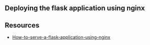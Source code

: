 ## Deploying the flask application using nginx

## Resources
- [How-to-serve-a-flask-application-using-nginx](https://www.rosehosting.com/blog/how-to-deploy-flask-application-with-nginx-and-gunicorn-on-ubuntu-20-04/)